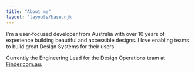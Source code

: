 ```yaml
---
title: "About me"
layout: 'layouts/base.njk'
---
```

I'm a user-focused developer from Australia with over 10 years of experience building beautiful and accessible designs. I love enabling teams to build great Design Systems for their users.

Currently the Engineering Lead for the Design Operations team at [Finder.com.au](http://finder.com.au/).